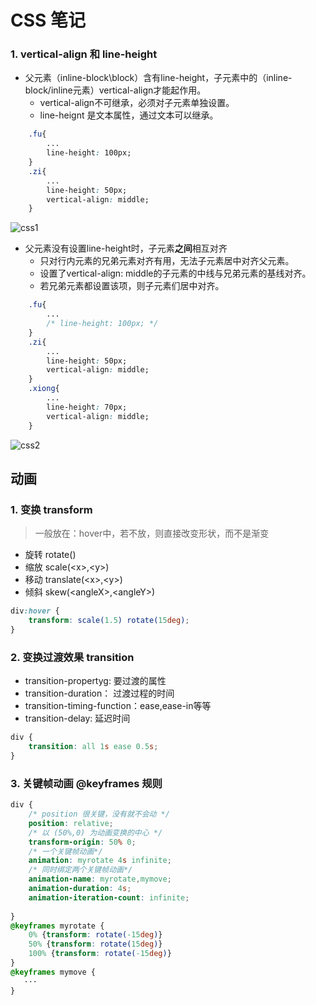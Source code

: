 # CSS 笔记
### 1. vertical-align 和 line-height
* 父元素（inline-block\block）含有line-height，子元素中的（inline-block/inline元素）vertical-align才能起作用。
    * vertical-align不可继承，必须对子元素单独设置。
    * line-heignt 是文本属性，通过文本可以继承。
```css
    .fu{
        ...
        line-height: 100px;
    }
    .zi{
        ...
        line-height: 50px;
        vertical-align: middle;
    }
```
![css1](https://s2.ax1x.com/2019/09/07/nlXuRA.png)

* 父元素没有设置line-height时，子元素**之间**相互对齐
    * 只对行内元素的兄弟元素对齐有用，无法子元素居中对齐父元素。
    * 设置了vertical-align: middle的子元素的中线与兄弟元素的基线对齐。
    * 若兄弟元素都设置该项，则子元素们居中对齐。
```css
    .fu{
        ...
        /* line-height: 100px; */
    }
    .zi{
        ...
        line-height: 50px;
        vertical-align: middle;
    }
    .xiong{
        ...
        line-height: 70px;
        vertical-align: middle;
    }
```

![css2](https://s2.ax1x.com/2019/09/07/nlXHFe.png)









## 动画
### 1. 变换 transform 
> 一般放在：hover中，若不放，则直接改变形状，而不是渐变
* 旋转 rotate()
* 缩放 scale(\<x\>,\<y\>)
* 移动 translate(\<x\>,\<y\>)
* 倾斜 skew(\<angleX\>,\<angleY\>)  
```css 
div:hover {
    transform: scale(1.5) rotate(15deg);
}
```
### 2. 变换过渡效果 transition 
* transition-propertyg: 要过渡的属性
* transition-duration： 过渡过程的时间
* transition-timing-function：ease,ease-in等等
* transition-delay: 延迟时间
```css
div {
    transition: all 1s ease 0.5s;
}
```
### 3. 关键帧动画 @keyframes 规则

```css
div {
    /* position 很关键，没有就不会动 */
    position: relative;
    /* 以 (50%,0) 为动画变换的中心 */
    transform-origin: 50% 0;
    /* 一个关键帧动画*/
    animation: myrotate 4s infinite;
    /* 同时绑定两个关键帧动画*/
    animation-name: myrotate,mymove; 
    animation-duration: 4s;
    animation-iteration-count: infinite;
    
}
@keyframes myrotate {
    0% {transform: rotate(-15deg)}
    50% {transform: rotate(15deg)}
    100% {transform: rotate(-15deg)}
}
@keyframes mymove {
   ···
}
```


